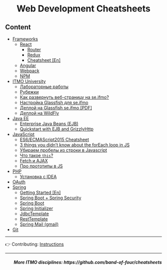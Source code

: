 <h1 align=center>Web Development Cheatsheets</h1>
 
## Content

* [Frameworks](frameworks)
    * [React](frameworks/react)
      * [Router](frameworks/react/react-router.md)
      * [Redux](frameworks/react/redux.md)
      * [Cheatsheet [En]](frameworks/react/react-cheatsheet-[en].md)
    * [Angular](frameworks/Angular.md)
    * [Webpack](frameworks/Webpack.md)
    * [NPM](frameworks/npm.md)
* [ITMO University](itmo-university)
  * [Лабораторные работы](itmo-university/labs)
  * [Рубежки](itmo-university/module%20tests)
  * [Как развернуть веб-страницу на se.ifmo?](itmo-university/deploy.md)
  * [Настройка Glassfish для se.ifmo](frameworks/glassfish.md)
  * [Деплой на Glassfish se.ifmo [PDF]](itmo-university/Деплоим%20лабу%20на%20хелиос%20через%20путти.pdf)
  * [Деплой на WildFly](itmo-university/%D0%94%D0%B5%D0%BF%D0%BB%D0%BE%D0%B8%D0%BC%202%20%D0%BB%D0%B0%D0%B1%D1%83%20%D0%BD%D0%B0%20helios%2C%20%D0%B8%D1%81%D0%BF%D0%BE%D0%BB%D1%8C%D0%B7%D1%83%D1%8F%20WildFly.md)
* [Java EE](java-ee)
  * [Enterprise Java Beans (EJB)](java-ee/EJB.md)
  * [Quickstart with EJB and GrizzlyHttp](https://github.com/AppLoidx/jersey-grizzly-example)
* [JavaScript](javascript)
  * [ES6/ECMAScript2015 Cheatsheet](javascript/es6)
  * [3 things you didn’t know about the forEach loop in JS](javascript/3%20things%20you%20didn’t%20know%20about%20the%20forEach%20loop%20in%20JS.md)
  * [Убираем пробелы из строки в Javascript](javascript/Removing%20space%20in%20string%20in%20Javascript.md)
  * [Что такое `this`?](javascript/this.md)
  * [Fetch и AJAX](javascript/fetch-vs-ajax.md)
  * [Про прототипы в JS](javascript/prototype.md)
* [PHP](php)
  * [Установка с IDEA](php/installation.md)
* [OAuth](OAuth)
* [Spring](spring)
  * [Getting Started [En]](spring/GettingStarted-[En].md)
  * [Spring Boot + Spring Security](spring/SpringBootWithSecurity.md)
  * [Spring Boot](spring/SpringBoot.md)
  * [Spring Initializer](spring/SpringInitializer.md)
  * [JdbcTemplate](spring/JdbcTemplate.md)
  * [RestTemplate](spring/RestTemplate.md)
  * [Spring Mail (gmail)](spring/spring-mail/spring-mail.md)
* [Git](VCS)

<hr>

👉 Contributing: [Instructions](https://github.com/AppLoidx/Web-Development-Cheats/blob/master/CONTRIBUTING.md)

<hr>

<h5 align=right>More ITMO disciplines: https://github.com/band-of-four/cheatsheets</h5>
